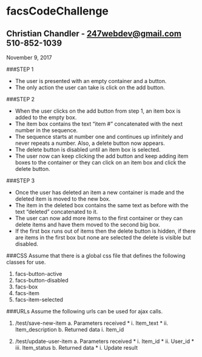 # facsCodeChallenge
## Christian Chandler - 247webdev@gmail.com 510-852-1039
November 9, 2017


###STEP 1
* The user is presented with an empty container and a button.
* The only action the user can take is click on the add button.


###STEP 2
* When the user clicks on the add button from step 1, an item box is added to the empty box.
* The item box contains the text “item #” concatenated with the next number in the sequence.
* The sequence starts at number one and continues up infinitely and never repeats a number. Also, a delete button now appears.
* The delete button is disabled until an item box is selected.
* The user now can keep clicking the add button and keep adding item boxes to the container or they can click on an item box and click the delete button.

###STEP 3
* Once the user has deleted an item a new container is made and the deleted item is moved to the new box.
* The item in the deleted box contains the same text as before with the text “deleted” concatenated to it.
* The user can now add more items to the first container or they can delete items and have them moved to the second big box.
* If the first box runs out of items then the delete button is hidden, if there are items in the first box but none are selected the delete is visible but disabled.


###CSS
Assume that there is a global css file that defines the following classes for use.

1. facs-button-active
2. facs-button-disabled
3. facs-box
4. facs-item
5. facs-item-selected


###URLs
Assume the following urls can be used for ajax calls.

1. /test/save-new-item
	a. Parameters received
		* i. Item_text
		* ii. Item_description
	b. Returned data
		i. Item_id

2. /test/update-user-item
	a. Parameters received
		* i. Item_id
		* ii. User_id
		* iii. Item_status
	b. Returned data
		* i. Update result